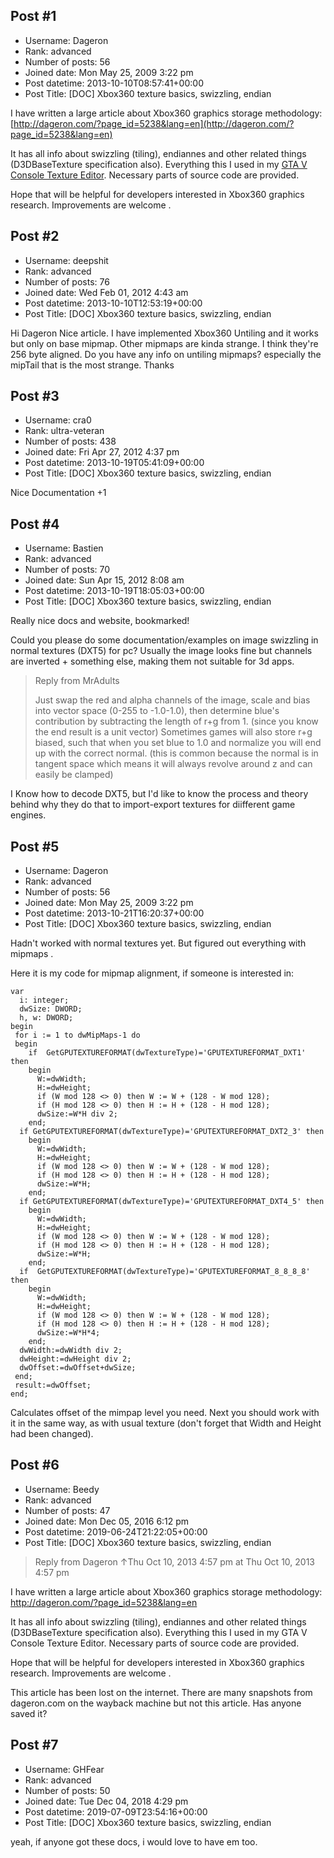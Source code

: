 ## Post #1
- Username: Dageron
- Rank: advanced
- Number of posts: 56
- Joined date: Mon May 25, 2009 3:22 pm
- Post datetime: 2013-10-10T08:57:41+00:00
- Post Title: [DOC] Xbox360 texture basics, swizzling, endian

I have written a large article about Xbox360 graphics storage methodology:
[http://dageron.com/?page_id=5238&lang=en](http://dageron.com/?page_id=5238&lang=en)

It has all info about swizzling (tiling), endiannes and other related things (D3DBaseTexture specification also).
Everything this I used in my [GTA V Console Texture Editor](http://dageron.com/?page_id=4973&lang=en).
Necessary parts of source code are provided.

Hope that will be helpful for developers interested in Xbox360 graphics research.
Improvements are welcome   .
## Post #2
- Username: deepshit
- Rank: advanced
- Number of posts: 76
- Joined date: Wed Feb 01, 2012 4:43 am
- Post datetime: 2013-10-10T12:53:19+00:00
- Post Title: [DOC] Xbox360 texture basics, swizzling, endian

Hi Dageron
Nice article.
I have implemented Xbox360 Untiling and it works but only on base mipmap. Other mipmaps are kinda strange.
I think they're 256 byte aligned.
Do you have any info on untiling mipmaps? especially the mipTail that is the most strange.
Thanks
## Post #3
- Username: cra0
- Rank: ultra-veteran
- Number of posts: 438
- Joined date: Fri Apr 27, 2012 4:37 pm
- Post datetime: 2013-10-19T05:41:09+00:00
- Post Title: [DOC] Xbox360 texture basics, swizzling, endian

Nice Documentation +1
## Post #4
- Username: Bastien
- Rank: advanced
- Number of posts: 70
- Joined date: Sun Apr 15, 2012 8:08 am
- Post datetime: 2013-10-19T18:05:03+00:00
- Post Title: [DOC] Xbox360 texture basics, swizzling, endian

Really nice docs and website, bookmarked!

Could you please do some documentation/examples on image swizzling in normal textures (DXT5) for pc?
Usually the image looks fine but channels are inverted + something else, making them not suitable for 3d apps.

> Reply from MrAdults
>
> Just swap the red and alpha channels of the image, scale and bias into vector space (0-255 to -1.0-1.0), then determine blue's contribution by subtracting the length of r+g from 1. (since you know the end result is a unit vector) Sometimes games will also store r+g biased, such that when you set blue to 1.0 and normalize you will end up with the correct normal. (this is common because the normal is in tangent space which means it will always revolve around z and can easily be clamped)

I Know how to decode DXT5, but I'd like to know the process and theory behind why they do that to import-export textures for diifferent game engines.
## Post #5
- Username: Dageron
- Rank: advanced
- Number of posts: 56
- Joined date: Mon May 25, 2009 3:22 pm
- Post datetime: 2013-10-21T16:20:37+00:00
- Post Title: [DOC] Xbox360 texture basics, swizzling, endian

Hadn't worked with normal textures yet.
But figured out everything with mipmaps  .

Here it is my code for mipmap alignment, if someone is interested in:

```
var
  i: integer;
  dwSize: DWORD;
  h, w: DWORD;
begin
 for i := 1 to dwMipMaps-1 do
 begin
    if  GetGPUTEXTUREFORMAT(dwTextureType)='GPUTEXTUREFORMAT_DXT1' then
    begin
      W:=dwWidth;
      H:=dwHeight;
      if (W mod 128 <> 0) then W := W + (128 - W mod 128);
      if (H mod 128 <> 0) then H := H + (128 - H mod 128);
      dwSize:=W*H div 2;
    end;
  if GetGPUTEXTUREFORMAT(dwTextureType)='GPUTEXTUREFORMAT_DXT2_3' then
    begin
      W:=dwWidth;
      H:=dwHeight;
      if (W mod 128 <> 0) then W := W + (128 - W mod 128);
      if (H mod 128 <> 0) then H := H + (128 - H mod 128);
      dwSize:=W*H;
    end;
  if GetGPUTEXTUREFORMAT(dwTextureType)='GPUTEXTUREFORMAT_DXT4_5' then
    begin
      W:=dwWidth;
      H:=dwHeight;
      if (W mod 128 <> 0) then W := W + (128 - W mod 128);
      if (H mod 128 <> 0) then H := H + (128 - H mod 128);
      dwSize:=W*H;
    end;
  if  GetGPUTEXTUREFORMAT(dwTextureType)='GPUTEXTUREFORMAT_8_8_8_8' then
    begin
      W:=dwWidth;
      H:=dwHeight;
      if (W mod 128 <> 0) then W := W + (128 - W mod 128);
      if (H mod 128 <> 0) then H := H + (128 - H mod 128);
      dwSize:=W*H*4;
    end;
  dwWidth:=dwWidth div 2;
  dwHeight:=dwHeight div 2;
  dwOffset:=dwOffset+dwSize;
 end;
 result:=dwOffset;
end;
```

Calculates offset of the mimpap level you need.
Next you should work with it in the same way, as with usual texture (don't forget that Width and Height had been changed).
## Post #6
- Username: Beedy
- Rank: advanced
- Number of posts: 47
- Joined date: Mon Dec 05, 2016 6:12 pm
- Post datetime: 2019-06-24T21:22:05+00:00
- Post Title: [DOC] Xbox360 texture basics, swizzling, endian

> Reply from Dageron ↑Thu Oct 10, 2013 4:57 pm at Thu Oct 10, 2013 4:57 pm
>
> 
I have written a large article about Xbox360 graphics storage methodology:
http://dageron.com/?page_id=5238&lang=en

It has all info about swizzling (tiling), endiannes and other related things (D3DBaseTexture specification also).
Everything this I used in my GTA V Console Texture Editor.
Necessary parts of source code are provided.

Hope that will be helpful for developers interested in Xbox360 graphics research.
Improvements are welcome   .

This article has been lost on the internet. There are many snapshots from dageron.com on the wayback machine but not this article. Has anyone saved it?
## Post #7
- Username: GHFear
- Rank: advanced
- Number of posts: 50
- Joined date: Tue Dec 04, 2018 4:29 pm
- Post datetime: 2019-07-09T23:54:16+00:00
- Post Title: [DOC] Xbox360 texture basics, swizzling, endian

yeah, if anyone got these docs, i would love to have em too.
